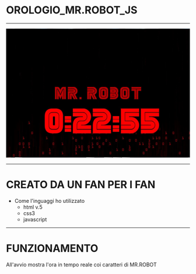 # OROLOGIO_MR.ROBOT_JS

--------------------------------------------------------------------------------------------------------------------------------------

![alt text](https://github.com/CrashOverride97680/OROLOGIO.MR.ROBOT.SONG/blob/master/IMGIT.JPG "immagine programma in funzione")

---------------------------------------------------------------------------------------------------------------------------------------

# CREATO DA UN FAN PER I FAN

* Come l'inguaggi ho utilizzato 
  * html v.5
  * css3
  * javascript
  
---------------------------------------------------------------------------------------------------------------------------------------

# FUNZIONAMENTO

All'avvio mostra l'ora in tempo reale coi caratteri di MR.ROBOT
